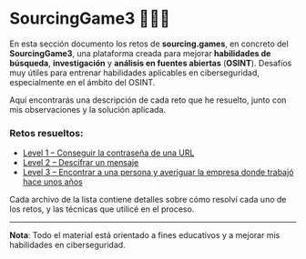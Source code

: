 # SourcingGame3 🕵️‍♂️🔎

En esta sección documento los retos de **sourcing.games**, en concreto del **SourcingGame3**, una plataforma creada para mejorar **habilidades de búsqueda**, **investigación** y **análisis en fuentes abiertas** (**OSINT**). Desafíos muy útiles para entrenar habilidades aplicables en ciberseguridad, especialmente en el ámbito del OSINT.

Aquí encontrarás una descripción de cada reto que he resuelto, junto con mis observaciones y la solución aplicada.

### Retos resueltos:

- [Level 1 – Conseguir la contraseña de una URL](./Level01.md)
- [Level 2 – Descifrar un mensaje](./Level02.md)
- [Level 3 – Encontrar a una persona y averiguar la empresa donde trabajó hace unos años](./Level03.md)

Cada archivo de la lista contiene detalles sobre cómo resolví cada uno de los retos, y las técnicas que utilicé en el proceso.

---

**Nota**: Todo el material está orientado a fines educativos y a mejorar mis habilidades en ciberseguridad.

